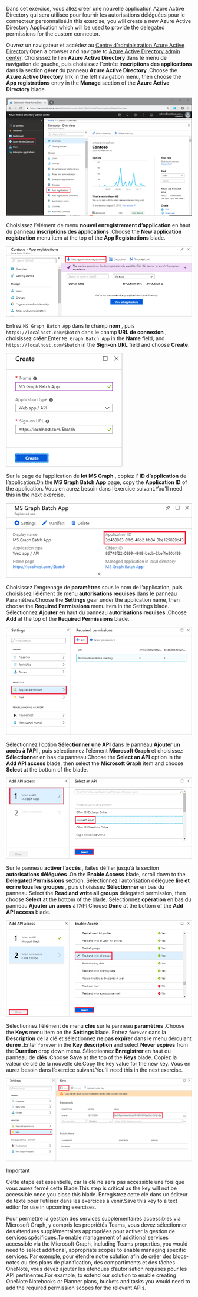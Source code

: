 <!-- markdownlint-disable MD002 MD041 -->

<span data-ttu-id="77b27-101">Dans cet exercice, vous allez créer une nouvelle application Azure Active Directory qui sera utilisée pour fournir les autorisations déléguées pour le connecteur personnalisé.</span><span class="sxs-lookup"><span data-stu-id="77b27-101">In this exercise, you will create a new Azure Active Directory Application which will be used to provide the delegated permissions for the custom connector.</span></span>

<span data-ttu-id="77b27-102">Ouvrez un navigateur et accédez au [Centre d’administration Azure Active Directory](https://aad.portal.azure.com).</span><span class="sxs-lookup"><span data-stu-id="77b27-102">Open a browser and navigate to [Azure Active Directory admin center](https://aad.portal.azure.com).</span></span> <span data-ttu-id="77b27-103">Choisissez le lien **Azure Active Directory** dans le menu de navigation de gauche, puis choisissez l’entrée **inscriptions des applications** dans la section **gérer** du panneau **Azure Active Directory** .</span><span class="sxs-lookup"><span data-stu-id="77b27-103">Choose the **Azure Active Directory** link in the left navigation menu, then choose the **App registrations** entry in the **Manage** section of the **Azure Active Directory** blade.</span></span>

![Capture d’écran du panneau Azure Active Directory dans le centre d’administration Azure Active Directory](./images/app-reg1.png)

<span data-ttu-id="77b27-105">Choisissez l’élément de menu **nouvel enregistrement d’application** en haut du panneau **inscriptions des applications** .</span><span class="sxs-lookup"><span data-stu-id="77b27-105">Choose the **New application registration** menu item at the top of the **App Registrations** blade.</span></span>

![Capture d’écran du panneau inscriptions des applications dans le centre d’administration Azure Active Directory](./images/app-reg2.png)

<span data-ttu-id="77b27-107">Entrez `MS Graph Batch App` dans le champ **nom** , puis `https://localhost.com/$batch` dans le champ **URL de connexion** , choisissez **créer**.</span><span class="sxs-lookup"><span data-stu-id="77b27-107">Enter `MS Graph Batch App` in the **Name** field, and `https://localhost.com/$batch` in the **Sign-on URL** field and choose **Create**.</span></span>

![Capture d’écran du formulaire de création pour une nouvelle inscription d’application dans le centre d’administration Azure Active Directory](./images/app-reg3.png)

<span data-ttu-id="77b27-109">Sur la page de l’application de **lot MS Graph** , copiez l' **ID d’application** de l’application.</span><span class="sxs-lookup"><span data-stu-id="77b27-109">On the **MS Graph Batch App** page, copy the **Application ID** of the application.</span></span> <span data-ttu-id="77b27-110">Vous en aurez besoin dans l’exercice suivant.</span><span class="sxs-lookup"><span data-stu-id="77b27-110">You'll need this in the next exercise.</span></span>

![Capture d’écran de la page d’application inscrite](./images/app-reg4.png)

<span data-ttu-id="77b27-112">Choisissez l’engrenage de **paramètres** sous le nom de l’application, puis choisissez l’élément de menu **autorisations requises** dans le panneau Paramètres.</span><span class="sxs-lookup"><span data-stu-id="77b27-112">Choose the **Settings** gear under the application name, then choose the **Required Permissions** menu item in the Settings blade.</span></span> <span data-ttu-id="77b27-113">Sélectionnez **Ajouter** en haut du panneau **autorisations requises** .</span><span class="sxs-lookup"><span data-stu-id="77b27-113">Choose **Add** at the top of the **Required Permissions** blade.</span></span>

![Capture d’écran du panneau des autorisations requises](./images/app-perms1.png)

<span data-ttu-id="77b27-115">Sélectionnez l’option **Sélectionner une API** dans le panneau **Ajouter un accès à l’API** , puis sélectionnez l’élément **Microsoft Graph** et choisissez **Sélectionner** en bas du panneau.</span><span class="sxs-lookup"><span data-stu-id="77b27-115">Choose the **Select an API** option in the **Add API access** blade, then select the **Microsoft Graph** item and choose **Select** at the bottom of the blade.</span></span>

![Capture d’écran du panneau sélectionner une API](./images/app-perms2.png)

<span data-ttu-id="77b27-117">Sur le panneau **activer l’accès** , faites défiler jusqu’à la section **autorisations déléguées** .</span><span class="sxs-lookup"><span data-stu-id="77b27-117">On the **Enable Access** blade, scroll down to the **Delegated Permissions** section.</span></span> <span data-ttu-id="77b27-118">Sélectionnez l’autorisation déléguée **lire et écrire tous les groupes** , puis choisissez **Sélectionner** en bas du panneau.</span><span class="sxs-lookup"><span data-stu-id="77b27-118">Select the **Read and write all groups** delegated permission, then choose **Select** at the bottom of the blade.</span></span> <span data-ttu-id="77b27-119">Sélectionnez **opération** en bas du panneau **Ajouter un accès** à l’API.</span><span class="sxs-lookup"><span data-stu-id="77b27-119">Choose **Done** at the bottom of the **Add API access** blade.</span></span>

 ![Capture d’écran du panneau d’accès activé](./images/app-perms3.png)

<span data-ttu-id="77b27-121">Sélectionnez l’élément de menu **clés** sur le panneau **paramètres** .</span><span class="sxs-lookup"><span data-stu-id="77b27-121">Choose the **Keys** menu item on the **Settings** blade.</span></span> <span data-ttu-id="77b27-122">Entrez `forever` dans la **Description** de la clé et sélectionnez **ne pas expirer** dans le menu déroulant **durée** .</span><span class="sxs-lookup"><span data-stu-id="77b27-122">Enter `forever` in the **Key description** and select **Never expires** from the **Duration** drop down menu.</span></span> <span data-ttu-id="77b27-123">Sélectionnez **Enregistrer** en haut du panneau de **clés** .</span><span class="sxs-lookup"><span data-stu-id="77b27-123">Choose **Save** at the top of the **Keys** blade.</span></span> <span data-ttu-id="77b27-124">Copiez la valeur de clé de la nouvelle clé.</span><span class="sxs-lookup"><span data-stu-id="77b27-124">Copy the key value for the new key.</span></span> <span data-ttu-id="77b27-125">Vous en aurez besoin dans l’exercice suivant.</span><span class="sxs-lookup"><span data-stu-id="77b27-125">You'll need this in the next exercise.</span></span>

![Capture d’écran du panneau des touches](./images/app-key1.png)

> [!IMPORTANT]
> <span data-ttu-id="77b27-127">Cette étape est essentielle, car la clé ne sera pas accessible une fois que vous aurez fermé cette Blade.</span><span class="sxs-lookup"><span data-stu-id="77b27-127">This step is critical as the key will not be accessible once you close this blade.</span></span> <span data-ttu-id="77b27-128">Enregistrez cette clé dans un éditeur de texte pour l’utiliser dans les exercices à venir.</span><span class="sxs-lookup"><span data-stu-id="77b27-128">Save this key to a text editor for use in upcoming exercises.</span></span>

<span data-ttu-id="77b27-129">Pour permettre la gestion des services supplémentaires accessibles via Microsoft Graph, y compris les propriétés Teams, vous devez sélectionner des étendues supplémentaires appropriées pour activer la gestion de services spécifiques.</span><span class="sxs-lookup"><span data-stu-id="77b27-129">To enable management of additional services accessible via the Microsoft Graph, including Teams properties, you would need to select additional, appropriate scopes to enable managing specific services.</span></span> <span data-ttu-id="77b27-130">Par exemple, pour étendre notre solution afin de créer des blocs-notes ou des plans de planification, des compartiments et des tâches OneNote, vous devez ajouter les étendues d’autorisation requises pour les API pertinentes.</span><span class="sxs-lookup"><span data-stu-id="77b27-130">For example, to extend our solution to enable creating OneNote Notebooks or Planner plans, buckets and tasks you would need to add the required permission scopes for the relevant APIs.</span></span>

